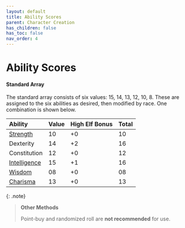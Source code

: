 ```yaml
---
layout: default
title: Ability Scores
parent: Character Creation
has_children: false
has_toc: false
nav_order: 4
---
```


# Ability Scores

#### Standard Array

The standard array consists of six values: 15, 14, 13, 12, 10, 8. These are assigned to the six abilities as desired, then modified by race. One combination is shown below.

| Ability                                                | Value | High Elf Bonus | Total |
| :----------------------------------------------------- | :---- | :------------- | :---- |
| [Strength](../adventuring/encumbrance)                 | 10    | +0             | 10    |
| Dexterity                                              | 14    | +2             | 16    |
| Constitution                                           | 12    | +0             | 12    |
| [Intelligence](../../data/downtime_activities/alchemy) | 15    | +1             | 16    |
| [Wisdom](../more/awareness)                            | 08    | +0             | 08    |
| [Charisma](../adventuring/attunement)                  | 13    | +0             | 13    |

{: .note}
> **Other Methods**
>
> Point-buy and randomized roll are **not recommended** for use.